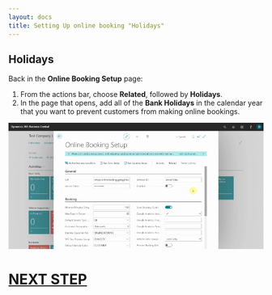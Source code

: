 ```yaml
---
layout: docs
title: Setting Up online booking "Holidays"
---
```


## Holidays
Back in the **Online Booking Setup** page:

1. From the actions bar, choose **Related**, followed by **Holidays**.
2. In the page that opens, add all of the **Bank Holidays** in the calendar year that you want to prevent customers from making online bookings.

![](media/garagehive-onlinebooking-holidays1.gif)

 
# [NEXT STEP](/docs/garagehive-onlinebooking-service-packages.html)